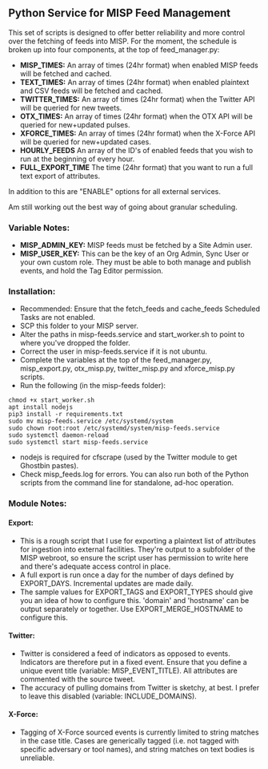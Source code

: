 ## Python Service for MISP Feed Management
This set of scripts is designed to offer better reliability and more control over the fetching of feeds into MISP. For the moment, the schedule is broken up into four components, at the top of feed_manager.py:
- **MISP_TIMES:** An array of times (24hr format) when enabled MISP feeds will be fetched and cached.  
- **TEXT_TIMES:** An array of times (24hr format) when enabled plaintext and CSV feeds will be fetched and cached.  
- **TWITTER_TIMES:** An array of times (24hr format) when the Twitter API will be queried for new tweets.  
- **OTX_TIMES:** An array of times (24hr format) when the OTX API will be queried for new+updated pulses.  
- **XFORCE_TIMES:** An array of times (24hr format) when the X-Force API will be queried for new+updated cases.  
- **HOURLY_FEEDS** An array of the ID's of enabled feeds that you wish to run at the beginning of every hour.  
- **FULL_EXPORT_TIME** The time (24hr format) that you want to run a full text export of attributes.  

In addition to this are "ENABLE" options for all external services.

Am still working out the best way of going about granular scheduling.

### Variable Notes:
- **MISP_ADMIN_KEY:** MISP feeds must be fetched by a Site Admin user.  
- **MISP_USER_KEY:** This can be the key of an Org Admin, Sync User or your own custom role. They must be able to both manage and publish events, and hold the Tag Editor permission.  

### Installation:
- Recommended: Ensure that the fetch_feeds and cache_feeds Scheduled Tasks are not enabled.  
- SCP this folder to your MISP server.  
- Alter the paths in misp-feeds.service and start_worker.sh to point to where you've dropped the folder.  
- Correct the user in misp-feeds.service if it is not ubuntu.  
- Complete the variables at the top of the feed_manager.py, misp_export.py, otx_misp.py, twitter_misp.py and xforce_misp.py scripts.  
- Run the following (in the misp-feeds folder):  
```
chmod +x start_worker.sh
apt install nodejs
pip3 install -r requirements.txt
sudo mv misp-feeds.service /etc/systemd/system
sudo chown root:root /etc/systemd/system/misp-feeds.service
sudo systemctl daemon-reload
sudo systemctl start misp-feeds.service
```
- nodejs is required for cfscrape (used by the Twitter module to get Ghostbin pastes).  
- Check misp_feeds.log for errors. You can also run both of the Python scripts from the command line for standalone, ad-hoc operation.  

### Module Notes:
#### Export:
- This is a rough script that I use for exporting a plaintext list of attributes for ingestion into external facilities. They're output to a subfolder of the MISP webroot, so ensure the script user has permission to write here and there's adequate access control in place.  
- A full export is run once a day for the number of days defined by EXPORT_DAYS. Incremental updates are made daily.  
- The sample values for EXPORT_TAGS and EXPORT_TYPES should give you an idea of how to configure this. 'domain' and 'hostname' can be output separately or together. Use EXPORT_MERGE_HOSTNAME to configure this.  

#### Twitter:
- Twitter is considered a feed of indicators as opposed to events. Indicators are therefore put in a fixed event. Ensure that you define a unique event title (variable: MISP_EVENT_TITLE). All attributes are commented with the source tweet.  
- The accuracy of pulling domains from Twitter is sketchy, at best. I prefer to leave this disabled (variable: INCLUDE_DOMAINS).  

#### X-Force:
- Tagging of X-Force sourced events is currently limited to string matches in the case title. Cases are generically tagged (i.e. not tagged with specific adversary or tool names), and string matches on text bodies is unreliable.  
